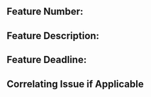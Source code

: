 ## Feature Number: 

## Feature Description:

## Feature Deadline:

## Correlating Issue if Applicable
